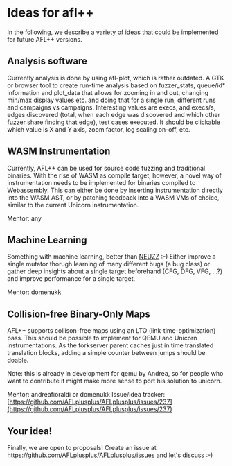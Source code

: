 # Ideas for afl++

In the following, we describe a variety of ideas that could be implemented
for future AFL++ versions.

## Analysis software

Currently analysis is done by using afl-plot, which is rather outdated.
A GTK or browser tool to create run-time analysis based on fuzzer_stats,
queue/id* information and plot_data that allows for zooming in and out,
changing min/max display values etc. and doing that for a single run,
different runs and campaigns vs campaigns.
Interesting values are execs, and execs/s, edges discovered (total, when
each edge was discovered and which other fuzzer share finding that edge),
test cases executed.
It should be clickable which value is X and Y axis, zoom factor, log scaling
on-off, etc.

## WASM Instrumentation

Currently, AFL++ can be used for source code fuzzing and traditional binaries.
With the rise of WASM as compile target, however, a novel way of
instrumentation needs to be implemented for binaries compiled to Webassembly.
This can either be done by inserting instrumentation directly into the
WASM AST, or by patching feedback into a WASM VMs of choice, similar to
the current Unicorn instrumentation.

Mentor: any

## Machine Learning

Something with machine learning, better than [NEUZZ](https://github.com/dongdongshe/neuzz) :-)
Either improve a single mutator thorugh learning of many different bugs
(a bug class) or gather deep insights about a single target beforehand
(CFG, DFG, VFG, ...?) and improve performance for a single target.

Mentor: domenukk

## Collision-free Binary-Only Maps

AFL++ supports collison-free maps using an LTO (link-time-optimization) pass.
This should be possible to implement for QEMU and Unicorn instrumentations.
As the forkserver parent caches just in time translated translation blocks,
adding a simple counter between jumps should be doable.

Note: this is already in development for qemu by Andrea, so for people who
want to contribute it might make more sense to port his solution to unicorn.

Mentor: andreafioraldi or domenukk
Issue/idea tracker: [https://github.com/AFLplusplus/AFLplusplus/issues/237](https://github.com/AFLplusplus/AFLplusplus/issues/237)

## Your idea!

Finally, we are open to proposals!
Create an issue at https://github.com/AFLplusplus/AFLplusplus/issues and let's discuss :-)

